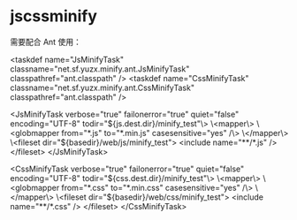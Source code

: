jscssminify
===========

需要配合 Ant 使用：

\<taskdef name="JsMinifyTask" classname="net.sf.yuzx.minify.ant.JsMinifyTask" classpathref="ant.classpath" /\>
\<taskdef name="CssMinifyTask" classname="net.sf.yuzx.minify.ant.CssMinifyTask" classpathref="ant.classpath" /\>

\<JsMinifyTask verbose="true" failonerror="true" quiet="false" encoding="UTF-8" todir="${js.dest.dir}/minify_test"\>
  \<mapper\>
    \<globmapper from="*.js" to="*.min.js" casesensitive="yes" /\>
  \</mapper\>
  \<fileset dir="${basedir}/web/js/minify_test"\>
    \<include name="**/*.js" /\>
  \</fileset\>
\</JsMinifyTask\>

\<CssMinifyTask verbose="true" failonerror="true" quiet="false" encoding="UTF-8" todir="${css.dest.dir}/minify_test"\>
  \<mapper\>
    \<globmapper from="*.css" to="*.min.css" casesensitive="yes" /\>
  \</mapper\>
  \<fileset dir="${basedir}/web/css/minify_test"\>
    \<include name="**/*.css" /\>
  \</fileset\>
\</CssMinifyTask\>

